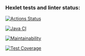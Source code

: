 ### Hexlet tests and linter status:
[![Actions Status](https://github.com/xushaha/java-project-78/workflows/hexlet-check/badge.svg)](https://github.com/xushaha/java-project-78/actions)


[![Java CI](https://github.com/xushaha/java-project-78/actions/workflows/main.yml/badge.svg)](https://github.com/xushaha/java-project-78/actions/workflows/main.yml)


[![Maintainability](https://api.codeclimate.com/v1/badges/c6a9d7f42c9c6019b8dd/maintainability)](https://codeclimate.com/github/xushaha/java-project-78/maintainability)


[![Test Coverage](https://api.codeclimate.com/v1/badges/c6a9d7f42c9c6019b8dd/test_coverage)](https://codeclimate.com/github/xushaha/java-project-78/test_coverage)
